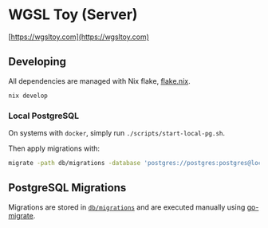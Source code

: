 # WGSL Toy (Server)

[https://wgsltoy.com](https://wgsltoy.com)

## Developing
All dependencies are managed with Nix flake, [flake.nix](./flake.nix).

```
nix develop
```

### Local PostgreSQL
On systems with `docker`, simply run `./scripts/start-local-pg.sh`.

Then apply migrations with:
```bash
migrate -path db/migrations -database 'postgres://postgres:postgres@localhost:5432/default?sslmode=disable' up
```

## PostgreSQL Migrations
Migrations are stored in [`db/migrations`](./db/migrations/) and are executed manually using [go-migrate](https://github.com/golang-migrate/migrate). 
